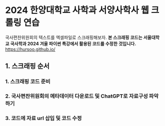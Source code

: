 # 2024 한양대학교 사학과 서양사학사 웹 크롤링 연습
국사편찬위원회의 텍스트를 엑셀파일로 스크래핑해보자.
**본 스크래핑 코드는 서울대학교 국사학과 2024 겨울 파이썬 특강에서 활용된 코드를 수정한 것입니다.**
https://hursoo.github.io/

## 1. 스크래핑 순서
### 1. 스크래핑 코드 준비
### 2. 국사편찬위원회의 메타데이터 다운로드 및 ChatGPT로 자료구성 파악하기
### 3. 코드에 자료 url 삽입 및 코드 수정
###
